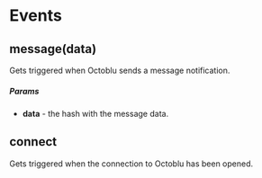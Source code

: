 # Events

## message(data)

Gets triggered when Octoblu sends a message notification.

##### Params

- **data** - the hash with the message data.

## connect

Gets triggered when the connection to Octoblu has been opened.
